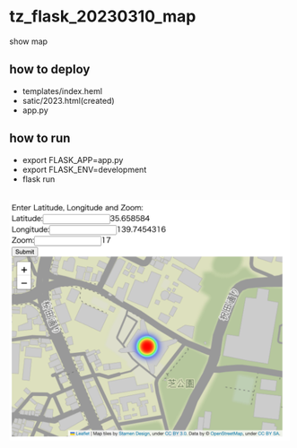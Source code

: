 # tz_flask_20230310_map
show map

## how to deploy
* templates/index.heml
* satic/2023.html(created)
* app.py

## how to run
* export FLASK_APP=app.py
* export FLASK_ENV=development
* flask run

##
<img src="./map.png" width="500">
